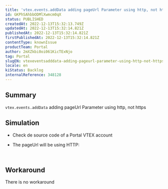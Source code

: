 ```yaml
---
title: 'vtex.events.addData adding pageUrl Parameter using http, not https'
id: GKPhSAhbbODMlXwmcm0qX
status: PUBLISHED
createdAt: 2022-12-13T15:32:13.749Z
updatedAt: 2022-12-13T15:32:14.821Z
publishedAt: 2022-12-13T15:32:14.821Z
firstPublishedAt: 2022-12-13T15:32:14.821Z
contentType: knownIssue
productTeam: Portal
author: 2mXZkbi0oi061KicTExNjo
tag: Portal
slugEN: vtexeventsadddata-adding-pageurl-parameter-using-http-not-https
locale: en
kiStatus: Backlog
internalReference: 348128
---
```


## Summary


`vtex.events.addData` adding pageUrl Parameter using http, not https


##

## Simulation


- Check de source code of a Portal VTEX account
- The pageUrl will be using HTTP:

    <script>
      vtex.events.addData({"pageCategory":"Home","pageDepartment":null,"pageUrl":"**http**://account.myvtex.com/", ...})
    </script>​

##

## Workaround


There is no workaround

